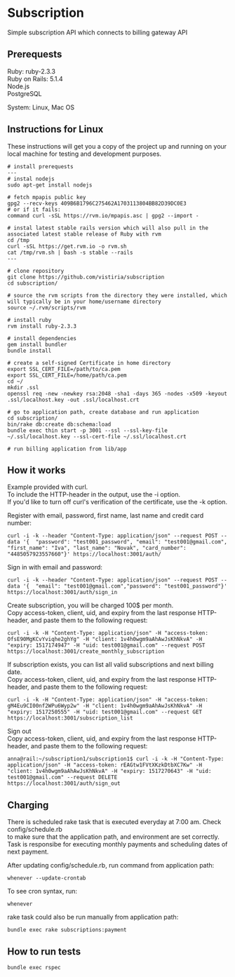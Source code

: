 Subscription
============

Simple subscription API which connects to billing gateway API  


Prerequests
-----------
Ruby: ruby-2.3.3  
Ruby on Rails: 5.1.4  
Node.js  
PostgreSQL

System: Linux, Mac OS


Instructions for Linux
----------------------
These instructions will get you a copy of the project up and running on your local machine for testing and development purposes.

```
# install prerequests
---
# instal nodejs
sudo apt-get install nodejs

# fetch mpapis public key 
gpg2 --recv-keys 409B6B1796C275462A1703113804BB82D39DC0E3
# or if it fails:
command curl -sSL https://rvm.io/mpapis.asc | gpg2 --import -

# instal latest stable rails version which will also pull in the associated latest stable release of Ruby with rvm
cd /tmp
curl -sSL https://get.rvm.io -o rvm.sh
cat /tmp/rvm.sh | bash -s stable --rails
---

# clone repository
git clone https://github.com/vistiria/subscription
cd subscription/

# source the rvm scripts from the directory they were installed, which will typically be in your home/username directory
source ~/.rvm/scripts/rvm

# install ruby
rvm install ruby-2.3.3

# install dependencies
gem install bundler
bundle install

# create a self-signed Certificate in home directory
export SSL_CERT_FILE=/path/to/ca.pem
export SSL_CERT_FILE=/home/path/ca.pem
cd ~/
mkdir .ssl
openssl req -new -newkey rsa:2048 -sha1 -days 365 -nodes -x509 -keyout .ssl/localhost.key -out .ssl/localhost.crt

# go to application path, create database and run application
cd subscription/
bin/rake db:create db:schema:load
bundle exec thin start -p 3001 --ssl --ssl-key-file ~/.ssl/localhost.key --ssl-cert-file ~/.ssl/localhost.crt

# run billing application from lib/app
```

How it works
------------

Example provided with curl.  
To include the HTTP-header in the output, use the -i option.  
If you'd like to turn off curl's verification of the certificate, use the -k option.  

Register with email, password, first name, last name and credit card number:  
```
curl -i -k --header "Content-Type: application/json" --request POST --data '{  "password": "test001_password", "email": "test001@gmail.com", "first_name": "Iva", "last_name": "Novak", "card_number": "4485057923557660"}' https://localhost:3001/auth/
```
Sign in with email and password:  
```
curl -i -k --header "Content-Type: application/json" --request POST --data '{  "email": "test001@gmail.com","password": "test001_password"}' https://localhost:3001/auth/sign_in
```
Create subscription, you will be charged 100$ per month.  
Copy access-token, client, uid, and expiry from the last response HTTP-header, and paste them to the following request:  
```
curl -i -k -H "Content-Type: application/json" -H "access-token: OfsE90MgKCvYviqhe2ghYg" -H "client: 1v4h0wgm9aAhAwJsKhNkvA" -H "expiry: 1517174947" -H "uid: test001@gmail.com" --request POST https://localhost:3001/create_monthly_subscription
```
If subscription exists, you can list all valid subscriptions and next billing date.  
Copy access-token, client, uid, and expiry from the last response HTTP-header, and paste them to the following request:  
```
curl -i -k -H "Content-Type: application/json" -H "access-token: gM4Eu9CI00nf2WPu6Wyp2w" -H "client: 1v4h0wgm9aAhAwJsKhNkvA" -H "expiry: 1517250555" -H "uid: test001@gmail.com" --request GET https://localhost:3001/subscription_list
```
Sign out  
Copy access-token, client, uid, and expiry from the last response HTTP-header, and paste them to the following request:  
```
anna@rail:~/subscription1/subscription1$ curl -i -k -H "Content-Type: application/json" -H "access-token: rEAGtw1FVtXKzkDtbXC7Kw" -H "client: 1v4h0wgm9aAhAwJsKhNkvA" -H "expiry: 1517270643" -H "uid: test001@gmail.com" --request DELETE https://localhost:3001/auth/sign_out
```

Charging
--------

There is scheduled rake task that is executed everyday at 7:00 am. Check config/schedule.rb  
to make sure that the application path, and environment are set correctly.  
Task is responsibe for executing monthly payments and scheduling dates of next payment.

After updating config/schedule.rb, run command from application path:
```
whenever --update-crontab
```
To see cron syntax, run:
```
whenever
```
rake task could also be run manually from application path:
```
bundle exec rake subscriptions:payment
```


How to run tests
----------------
```
bundle exec rspec
```